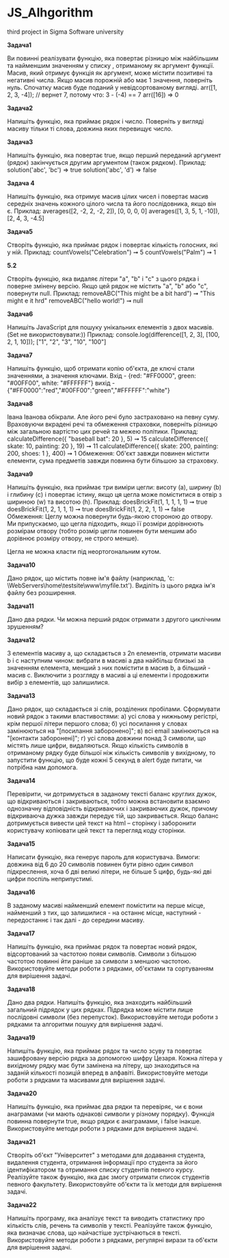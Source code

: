 # JS_Alhgorithm
third project in Sigma Software university

**Задача1**

Ви повинні реалізувати функцію, яка повертає різницю між
найбільшим та найменшим значенням у списку , отриманому як аргумент
функції. Масив, який отримує функція як аргумент, може містити позитивні
та негативні числа. Якщо масив порожній або має 1 значення, поверніть нуль.
Спочатку масив буде поданий у невідсортованому вигляді.
arr([1, 2, 3, -4]); // вернет 7, потому что: 3 - (-4) == 7
arr([16]) => 0

**Задача2**

Напишіть функцію, яка приймає рядок і число. Поверніть у вигляді
масиву тільки ті слова, довжина яких перевищує число.

**Задача3**

Напишіть функцію, яка повертає true, якщо перший переданий
аргумент (рядок) закінчується другим аргументом (також рядком).
Приклад:
solution('abc', 'bc') => true
solution('abc', 'd') => false

**Задача 4**

Напишіть функцію, яка отримує масив цілих чисел і повертає масив
середніх значень кожного цілого числа та його послідовника, якщо він є.
Приклад:
averages([2, -2, 2, -2, 2]), [0, 0, 0, 0]
averages([1, 3, 5, 1, -10]), [2, 4, 3, -4.5]

**Задача5**

Створіть функцію, яка приймає рядок і повертає кількість голосних, які
у ній.
Приклад:
countVowels("Celebration") ➞ 5
countVowels("Palm") ➞ 1

**5.2**

Створіть функцію, яка видаляє літери "a", "b" і "c" з цього рядка і поверне
змінену версію. Якщо цей рядок не містить "a", "b" або "c", повернути null.
Приклад:
removeABC("This might be a bit hard") ➞ "This might e it hrd"
removeABC("hello world!") ➞ null

**Задача6**

Напишіть JavaScript для пошуку унікальних елементів з двох масивів.
(Set не використовувати:))
Приклад:
console.log(difference([1, 2, 3], [100, 2, 1, 10]));
["1", "2", "3", "10", "100"]

**Задача7**

Напишіть функцію, щоб отримати копію об'єкта, де ключі стали
значеннями, а значення ключами.
Вхід - {red: "#FF0000", green: "#00FF00", white: "#FFFFFF"}
вихід - {"#FF0000":"red","#00FF00":"green","#FFFFFF":"white"}

**Задача8**

Івана Іванова обікрали. Але його речі було застраховано на певну суму.
Враховуючи вкрадені речі та обмеження страховки, поверніть різницю між
загальною вартістю цих речей та межею політики.
Приклад:
calculateDifference({ "baseball bat": 20 }, 5) ➞ 15
calculateDifference({ skate: 10, painting: 20 }, 19) ➞ 11
calculateDifference({ skate: 200, painting: 200, shoes: 1 }, 400) ➞ 1
Обмеження: Об'єкт завжди повинен містити елементи, сума предметів
завжди повинна бути більшою за страховку.

**Задача9**

Напишіть функцію, яка приймає три виміри цегли: висоту (a), ширину
(b) і глибину (c) і повертає істину, якщо ця цегла може поміститися в отвір з
шириною (w) та висотою (h).
Приклад:
doesBrickFit(1, 1, 1, 1, 1) ➞ true
doesBrickFit(1, 2, 1, 1, 1) ➞ true
doesBrickFit(1, 2, 2, 1, 1) ➞ false
Обмеження:
Цеглу можна повернути будь-якою стороною до отвору.
Ми припускаємо, що цегла підходить, якщо її розміри дорівнюють
розмірам отвору (тобто розмір цегли повинен бути меншим або дорівнює
розміру отвору, не строго менше).

Цегла не можна класти під неортогональним кутом.

**Задача10**

Дано рядок, що містить повне ім'я файлу (наприклад, 'c:
\WebServers\home\testsite\www\myfile.txt'). Виділіть із цього рядка ім'я файлу
без розширення.

**Задача11**

Дано два рядки. Чи можна перший рядок отримати з другого циклічним
зрушенням?

**Задача12**

З елементів масиву a, що складається з 2n елементів, отримати масиви b
і c наступним чином: вибрати в масиві a два найбільш близькі за значенням
елемента, менший з них помістити в масив b, а більший - масив c. Виключити
з розгляду в масиві a ці елементи і продовжити вибір з елементів, що
залишилися.

**Задача13**

Дано рядок, що складається зі слів, розділених пробілами. Сформувати
новий рядок з такими властивостями: а) усі слова у нижньому регістрі, крім
першої літери першого слова; б) усі посилання у словах замінюються на
"[посилання заборонено]"; в) всі email замінюються на "[контакти
заборонені]"; г) усі слова довжини понад 3 символи, що містять лише цифри,
видаляються.
Якщо кількість символів в отриманому рядку буде більшої ніж
кількість символів у вихідному, то запустити функцію, що буде кожні 5
секунд в alert буде питати, чи потрібна нам допомога.

**Задача14**

Перевірити, чи дотримується в заданому тексті баланс круглих дужок,
що відкриваються і закриваються, тобто можна встановити взаємно
однозначну відповідність відкриваючих і закриваючих дужок, причому
відкриваюча дужка завжди передує тій, що закривається. Якщо баланс
дотримується вивести цей текст на html – сторінку і заборонити користувачу
копіювати цей текст та перегляд коду сторінки.

**Задача15**

Написати функцію, яка генерує пароль для користувача. Вимоги:
довжина від 6 до 20 символів повинен бути рівно один символ підкреслення,
хоча б дві великі літери, не більше 5 цифр, будь-які дві цифри поспіль
неприпустимі.

**Задача16**

В заданому масиві найменший елемент помістити на перше місце,
найменший з тих, що залишилися - на останнє місце, наступний -
передостаннє і так далі - до середини масиву.

**Задача17**

Напишіть функцію, яка приймає рядок та повертає новий рядок,
відсортований за частотою появи символів. Символи з більшою частотою
повинні йти раніше за символи з меншою частотою. Використовуйте методи
роботи з рядками, об'єктами та сортуванням для вирішення задачі.

**Задача18**

Дано два рядки. Напишіть функцію, яка знаходить найбільший
загальний підрядок у цих рядках. Підрядка може містити лише послідовні
символи (без перепусток). Використовуйте методи роботи з рядками та
алгоритми пошуку для вирішення задачі.

**Задача19**

Напишіть функцію, яка приймає рядок та число зсуву та повертає
зашифровану версію рядка за допомогою шифру Цезаря. Кожна літера у
вихідному рядку має бути замінена на літеру, що знаходиться на заданій
кількості позицій вперед в алфавіті. Використовуйте методи роботи з рядками
та масивами для вирішення задачі.

**Задача20**

Напишіть функцію, яка приймає два рядки та перевіряє, чи є вони
анаграмами (чи мають однакові символи у різному порядку). Функція
повинна повернути true, якщо рядки є анаграмами, і false інакше.
Використовуйте методи роботи з рядками для вирішення задачі.

**Задача21**

Створіть об'єкт "Університет" з методами для додавання студента,
видалення студента, отримання інформації про студента за його
ідентифікатором та отримання списку студентів певного курсу. Реалізуйте
також функцію, яка дає змогу отримати список студентів певного факультету.
Використовуйте об'єкти та їх методи для вирішення задачі.

**Задача22**

Напишіть програму, яка аналізує текст та виводить статистику про
кількість слів, речень та символів у тексті. Реалізуйте також функцію, яка
визначає слова, що найчастіше зустрічаються в тексті. Використовуйте
методи роботи з рядками, регулярні вирази та об'єкти для вирішення задачі.
